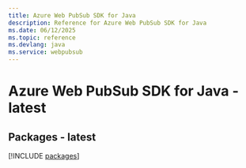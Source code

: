 ```yaml
---
title: Azure Web PubSub SDK for Java
description: Reference for Azure Web PubSub SDK for Java
ms.date: 06/12/2025
ms.topic: reference
ms.devlang: java
ms.service: webpubsub
---
```

# Azure Web PubSub SDK for Java - latest
## Packages - latest
[!INCLUDE [packages](web-pubsub-index.md)]